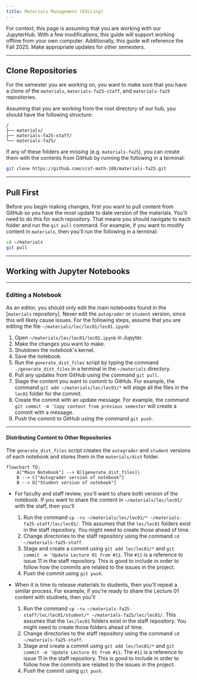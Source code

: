 ```yaml
---
title: Materials Management (Editing)
---
```


For context, this page is assuming that you are working with our JupyterHub. With a few modifications, this guide will support working offline from your own computer. Additionally, this guide will reference the Fall 2025. Make appropriate updates for other semesters.

---

## Clone Repositories

For the semester you are working on, you want to make sure that you have a clone of the `materials`, `materials-fa25-staff`, and `materials-fa25` repositories. 

Assuming that you are working from the root directory of our hub, you should have the following structure:

```{code-block} text
/
├── materials/
├── materials-fa25-staff/
└── materials-fa25/
```

If any of these folders are missing (e.g. `materials-fa25`), you can create them with the contents from GitHub by running the following in a terminal:

``` bash
git clone https://github.com/ccsf-math-108/materials-fa25.git
```

--- 

## Pull First

Before you begin making changes, first you want to pull content from GitHub so you have the most update to date version of the materials. You'll need to do this for each repository. That means you should navigate to each folder and run the `git pull` command. For example, if you want to modify content in `materials`, then you'll run the following in a terminal:

``` bash
cd ~/materials
git pull
```

---

## Working with Jupyter Notebooks

---

### Editing a Notebook
As an editor, you should only edit the main notebooks found in the [`materials` repository]. Never edit the `autograder` or `student` version, since this will likely cause issues. For the following steps, assume that you are editing the file `~/materials/lec/lec01/lec01.ipynb`:

1. Open `~/materials/lec/lec01/lec01.ipynb` in Jupyter.
1. Make the changes you want to make.
1. Shutdown the notebook's kernel.
1. Save the notebook.
1. Run the `generate_dist_files` script by typing the command `./generate_dist_files` in a terminal in the `~/materials` directory.
1. Pull any updates from GitHub using the command `git pull`.
1. Stage the content you want to commit to GitHub. For example, the command `git add ~/materials/lec/lec01/*` will stage all the files in the `lec01` folder for the commit.
1. Create the commit with an update message. For example, the command `git commit -m 'Copy content from previous semester` will create a commit with a message.
1. Push the commit to GitHub using the command `git push`.

---

#### Distributing Content to Other Repositories
The `generate_dist_files` script creates the `autograder` and `student` versions of each notebook and stores them in the `materials/dist` folder.

``` mermaid
flowchart TD;
    A["Main Notebook"] --> B([generate_dist_files])
    B --> C["Autograder version of notebook"]
    B --> D["Student version of notebook"]
```

- For faculty and staff review, you'll want to share both version of the notebook. If you want to share the content in `~/materials/lec/lec01/` with the staff, then you'll 
    1. Run the command `cp -ru ~/materials/lec/lec01/* ~/materials-fa25-staff/lec/lec01/`. This assumes that the `lec/lec01` folders exist in the staff repository. You might need to create those ahead of time.
    1. Change directories to the staff repository using the command `cd ~/materials-fa25-staff`.
    1. Stage and create a commit using `git add lec/lec01/*` and `git commit -m 'Update Lecture 01 from #11`. The `#11` is a reference to issue 11 in the staff repository. This is good to include in order to follow how the commits are related to the issues in the project.
    1. Push the commit using `git push`.

- When it is time to release materials to students, then you'll repeat a similar process. For example, if you're ready to share the Lecture 01 content with studnets, then you'll
    1. Run the command `cp -ru ~/materials-fa25-staff/lec/lec01/student/* ~/materials-fa25/lec/lec01/`. This assumes that the `lec/lec01` folders exist in the staff repository. You might need to create those folders ahead of time.
    1. Change directories to the staff repository using the command `cd ~/materials-fa25-staff`.
    1. Stage and create a commit using `git add lec/lec01/*` and `git commit -m 'Update Lecture 01 from #11`. The `#11` is a reference to issue 11 in the staff repository. This is good to include in order to follow how the commits are related to the issues in the project.
    1. Push the commit using `git push`.